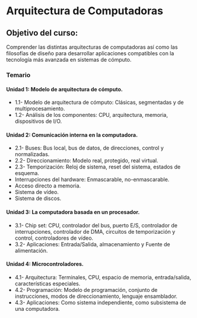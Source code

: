 # Arquitectura de Computadoras

## Objetivo del curso:
Comprender las distintas arquitecturas de computadoras así como las filosofías de diseño para desarrollar aplicaciones compatibles con la tecnología más avanzada en sistemas de cómputo.

### Temario

#### Unidad 1: Modelo de arquitectura de cómputo.
- 1.1- Modelo de arquitectura de cómputo: Clásicas, segmentadas y de multiprocesamiento.
- 1.2- Análisis de los componentes: CPU, arquitectura, memoria, dispositivos de I/O.

#### Unidad 2: Comunicación interna en la computadora.
- 2.1- Buses: Bus local, bus de datos, de direcciones, control y normalizadas.
- 2.2- Direccionamiento: Modelo real, protegido, real virtual.
- 2.3- Temporización: Reloj de sistema, reset del sistema, estados de esquema.
- Interrupciones del hardware: Enmascarable, no-enmascarable.
- Acceso directo a memoria.
- Sistema de vídeo.
- Sistema de discos.

#### Unidad 3: La computadora basada en un procesador.
- 3.1- Chip set: CPU, controlador del bus, puerto E/S, controlador de interrupciones, controlador de DMA, circuitos de temporización y control, controladores de vídeo.
- 3.2- Aplicaciones: Entrada/Salida, almacenamiento y Fuente de alimentación.

#### Unidad 4: Microcontroladores.
- 4.1- Arquitectura: Terminales, CPU, espacio de memoria, entrada/salida, características especiales.
- 4.2- Programación: Modelo de programación, conjunto de instrucciones, modos de direccionamiento, lenguaje ensamblador.
- 4.3- Aplicaciones: Como sistema independiente, como subsistema de una computadora.